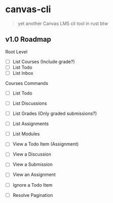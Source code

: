 # canvas-cli

> yet another Canvas LMS cli tool in rust btw

## v1.0 Roadmap

Root Level

- [ ] List Courses (Include grade?)
- [ ] List Todo
- [ ] List Inbox

Courses Commands

- [ ] List Todo
- [ ] List Discussions
- [ ] List Grades (Only graded submissions?)
- [ ] List Assignments
- [ ] List Modules

- [ ] View a Todo Item (Assignment)
- [ ] View a Discussion
- [ ] View a Submission
- [ ] View an Assignment

- [ ] Ignore a Todo Item

- [ ] Resolve Pagination
